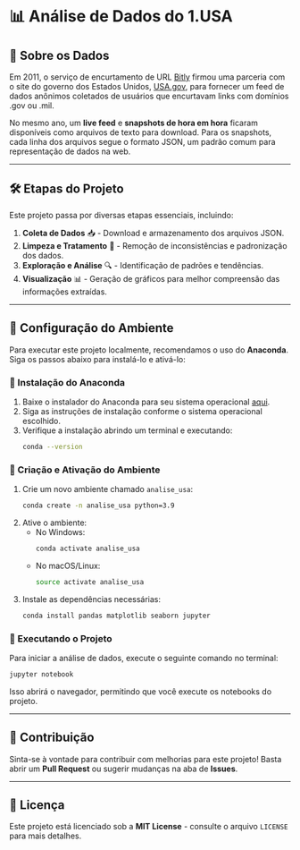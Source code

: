# 📊 Análise de Dados do 1.USA

## 📌 Sobre os Dados
Em 2011, o serviço de encurtamento de URL [Bitly](https://bitly.com) firmou uma parceria com o site do governo dos Estados Unidos, [USA.gov](https://www.usa.gov), para fornecer um feed de dados anônimos coletados de usuários que encurtavam links com domínios .gov ou .mil.

No mesmo ano, um **live feed** e **snapshots de hora em hora** ficaram disponíveis como arquivos de texto para download. Para os snapshots, cada linha dos arquivos segue o formato JSON, um padrão comum para representação de dados na web.

---

## 🛠 Etapas do Projeto
Este projeto passa por diversas etapas essenciais, incluindo:

1. **Coleta de Dados** 📥 - Download e armazenamento dos arquivos JSON.
2. **Limpeza e Tratamento** 🧼 - Remoção de inconsistências e padronização dos dados.
3. **Exploração e Análise** 🔍 - Identificação de padrões e tendências.
4. **Visualização** 📊 - Geração de gráficos para melhor compreensão das informações extraídas.

---

## 🚀 Configuração do Ambiente
Para executar este projeto localmente, recomendamos o uso do **Anaconda**. Siga os passos abaixo para instalá-lo e ativá-lo:

### 🔹 Instalação do Anaconda
1. Baixe o instalador do Anaconda para seu sistema operacional [aqui](https://www.anaconda.com/products/distribution).
2. Siga as instruções de instalação conforme o sistema operacional escolhido.
3. Verifique a instalação abrindo um terminal e executando:
   ```sh
   conda --version
   ```

### 🔹 Criação e Ativação do Ambiente
1. Crie um novo ambiente chamado `analise_usa`:
   ```sh
   conda create -n analise_usa python=3.9
   ```
2. Ative o ambiente:
   - No Windows:
     ```sh
     conda activate analise_usa
     ```
   - No macOS/Linux:
     ```sh
     source activate analise_usa
     ```
3. Instale as dependências necessárias:
   ```sh
   conda install pandas matplotlib seaborn jupyter
   ```

### 🔹 Executando o Projeto
Para iniciar a análise de dados, execute o seguinte comando no terminal:
```sh
jupyter notebook
```
Isso abrirá o navegador, permitindo que você execute os notebooks do projeto.

---

## 📢 Contribuição
Sinta-se à vontade para contribuir com melhorias para este projeto! Basta abrir um **Pull Request** ou sugerir mudanças na aba de **Issues**.

---

## 📜 Licença

Este projeto está licenciado sob a **MIT License** - consulte o arquivo `LICENSE` para mais detalhes.
